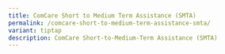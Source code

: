 ```yaml
---
title: ComCare Short to Medium Term Assistance (SMTA)
permalink: /comcare-short-to-medium-term-assistance-smta/
variant: tiptap
description: ComCare Short-to-Medium-Term Assistance (SMTA)
---
```

